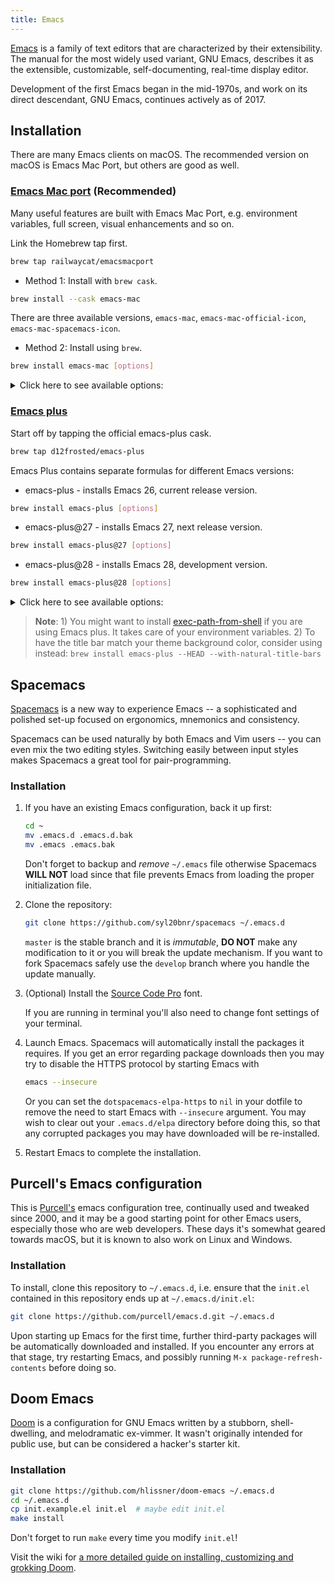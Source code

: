 ```yaml
---
title: Emacs
---
```



[Emacs](https://www.gnu.org/software/emacs/) is a family of text editors that are characterized by their extensibility. The manual for the most widely used variant, GNU Emacs, describes it as the extensible, customizable, self-documenting, real-time display editor.

Development of the first Emacs began in the mid-1970s, and work on its direct descendant, GNU Emacs, continues actively as of 2017.

## Installation

There are many Emacs clients on macOS. The recommended version on macOS is Emacs Mac Port, but others are good as well.

### [Emacs Mac port](https://bitbucket.org/mituharu/emacs-mac/overview) (Recommended)

Many useful features are built with Emacs Mac Port, e.g. environment variables, full screen, visual enhancements and so on.

Link the Homebrew tap first.

```sh
brew tap railwaycat/emacsmacport
```

* Method 1: Install with `brew cask`.

```sh
brew install --cask emacs-mac
```

  There are three available versions, `emacs-mac`, `emacs-mac-official-icon`, `emacs-mac-spacemacs-icon`.

* Method 2: Install using `brew`.

```sh
brew install emacs-mac [options]
```

<details>
<summary>Click here to see available options: </summary>

1. `--with-dbus`, Build with d-bus support
2. `--with-modules`, Build with dynamic modules support
3. `--with-xml2`, Build with libxml2 support
4. `--with-ctags`, Don't remove the ctags executable that emacs provides
5. `--with-no-title-bars`, Build with a patch for no title bars on frames (--HEAD is not supported)
6. `--with-natural-title-bar`, Build with a patch for title bar color inferred by your theme (--HEAD is not supported). More info is provided [here](https://github.com/railwaycat/homebrew-emacsmacport/wiki/Natural-Title-Bar)
7. `--with-official-icon`, Using official Emacs icon
8. `--with-modern-icon`, Using a modern style Emacs icon by @tpanum
9. `--with-spacemacs-icon`, Using the spacemacs Emacs icon by Nasser Alshammari
10. `--with-icon-for-documents`, Using official icon for documents which default open with Emacs

</details>

### [Emacs plus](https://github.com/d12frosted/homebrew-emacs-plus#emacs-plus)

Start off by tapping the official emacs-plus cask.

```sh
brew tap d12frosted/emacs-plus
```

Emacs Plus contains separate formulas for different Emacs versions:

* emacs-plus - installs Emacs 26, current release version.

```sh
brew install emacs-plus [options]
```

* emacs-plus@27 - installs Emacs 27, next release version.

```sh
brew install emacs-plus@27 [options]
```

* emacs-plus@28 - installs Emacs 28, development version.

```sh
brew install emacs-plus@28 [options]
```

<details>
<summary>Click here to see available options: </summary>
1. <code>--with-24bit-color</code>: Experimental: build with 24 bit color support
2. <code>--with-ctags</code>: Don't remove the ctags executable that Emacs provides
3. <code>--with-dbus</code>: Build with dbus support
4. <code>--with-mailutils</code>: Build with mailutils support
5. <code>--with-natural-title-bar</code>: Experimental: use a title bar colour inferred by your theme
6. <code>--with-no-title-bars</code>: Experimental: build with a patch for no title bars on frames (--HEAD has this built-in via undecorated flag)
7. <code>--with-x11</code>: Experimental: build with x11 support
8. <code>--without-cocoa</code>: Build a non-Cocoa version of Emacs
9. <code>--without-gnutls</code>: Build without gnutls support
10. <code>--without-imagemagick@6</code>: Build without imagemagick@6 support
11. <code>--without-librsvg</code>: Build without librsvg support
12. <code>--without-libxml2</code>: Build without libxml2 support
13. <code>--without-modules</code>: Build without dynamic modules support
14. <code>--without-multicolor-fonts</code>: Build without a patch that enables multicolor font support
15. <code>--without-spacemacs-icon</code>: Build without Spacemacs icon by Nasser Alshammari
16. <code>--HEAD</code>: Install HEAD version
</details>

> **Note**: 1) You might want to install [exec-path-from-shell](https://github.com/purcell/exec-path-from-shell) if you are using Emacs plus. It takes care of your environment variables.
> 2) To have the title bar match your theme background color, consider using instead:
> `brew install emacs-plus --HEAD --with-natural-title-bars`

## Spacemacs

[Spacemacs](https://github.com/syl20bnr/spacemacs/blob/master/README.md) is a new way to experience Emacs -- a sophisticated and polished set-up focused on ergonomics, mnemonics and consistency.

Spacemacs can be used naturally by both Emacs and Vim users -- you can even mix the two editing styles. Switching easily between input styles makes Spacemacs a great tool for pair-programming.

### Installation

1. If you have an existing Emacs configuration, back it up first:

   ```sh
   cd ~
   mv .emacs.d .emacs.d.bak
   mv .emacs .emacs.bak
   ```

   Don't forget to backup and _remove_ `~/.emacs` file otherwise Spacemacs
   **WILL NOT** load since that file prevents Emacs from loading the proper
   initialization file.

2. Clone the repository:

   ```sh
   git clone https://github.com/syl20bnr/spacemacs ~/.emacs.d
   ```

   `master` is the stable branch and it is _immutable_, **DO NOT** make any
   modification to it or you will break the update mechanism. If you want to
   fork Spacemacs safely use the `develop` branch where you handle the update
   manually.

3. (Optional) Install the [Source Code Pro](https://github.com/adobe-fonts/source-code-pro) font.

   If you are running in terminal you'll also need to change font settings of
   your terminal.

4. Launch Emacs. Spacemacs will automatically install the packages it requires.
   If you get an error regarding package downloads then you may try to disable
   the HTTPS protocol by starting Emacs with

   ```sh
   emacs --insecure
   ```

   Or you can set the `dotspacemacs-elpa-https` to `nil` in your dotfile to
   remove the need to start Emacs with `--insecure` argument. You may wish to
   clear out your `.emacs.d/elpa` directory before doing this, so that any
   corrupted packages you may have downloaded will be re-installed.

5. Restart Emacs to complete the installation.

## Purcell's Emacs configuration

This is [Purcell's](https://github.com/purcell/emacs.d) emacs configuration tree, continually used and tweaked since 2000, and it may be a good starting point for other Emacs users, especially those who are web developers. These days it's somewhat geared towards macOS, but it is known to also work on Linux and Windows.

### Installation

To install, clone this repository to `~/.emacs.d`, i.e. ensure that the `init.el` contained in this repository ends up at `~/.emacs.d/init.el`:

```sh
git clone https://github.com/purcell/emacs.d.git ~/.emacs.d
```

Upon starting up Emacs for the first time, further third-party packages will be automatically downloaded and installed. If you encounter any errors at that stage, try restarting Emacs, and possibly running `M-x package-refresh-contents` before doing so.

## Doom Emacs

[Doom](https://github.com/hlissner/doom-emacs) is a configuration for GNU Emacs written by a stubborn, shell-dwelling, and melodramatic ex-vimmer. It wasn't originally intended for public use, but can be considered a hacker's starter kit.

### Installation

```sh
git clone https://github.com/hlissner/doom-emacs ~/.emacs.d
cd ~/.emacs.d
cp init.example.el init.el  # maybe edit init.el
make install
```

Don't forget to run `make` every time you modify `init.el`!

Visit the wiki for [a more detailed guide on installing, customizing and grokking Doom](https://github.com/hlissner/doom-emacs/wiki).
